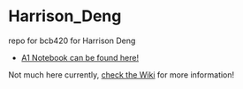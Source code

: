 # Harrison_Deng
repo for bcb420 for Harrison Deng

- [A1 Notebook can be found here!](https://github.com/bcb420-2024/Harrison_Deng/blob/f19565862335d99884744041cd543e73f8a8c83f/Homework/Assignment%201/a1_deng_yunyang.nb.html)

Not much here currently, [check the Wiki](https://github.com/bcb420-2024/Harrison_Deng/wiki) for more information!
